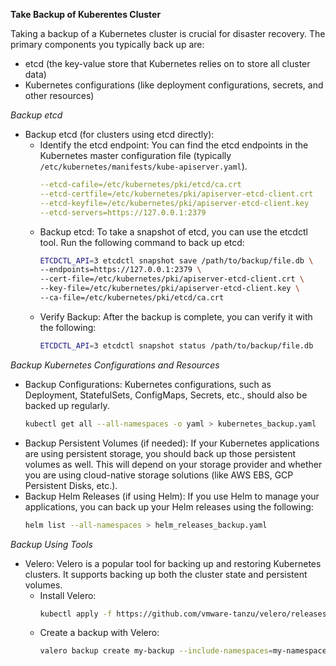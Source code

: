 **Take Backup of Kuberentes Cluster**

Taking a backup of a Kubernetes cluster is crucial for disaster recovery. The primary components you typically back up are:
- etcd (the key-value store that Kubernetes relies on to store all cluster data)
- Kubernetes configurations (like deployment configurations, secrets, and other resources)

*Backup etcd*
- Backup etcd (for clusters using etcd directly):
  - Identify the etcd endpoint: You can find the etcd endpoints in the Kubernetes master configuration file (typically `/etc/kubernetes/manifests/kube-apiserver.yaml`).
    ```yaml
    --etcd-cafile=/etc/kubernetes/pki/etcd/ca.crt
    --etcd-certfile=/etc/kubernetes/pki/apiserver-etcd-client.crt
    --etcd-keyfile=/etc/kubernetes/pki/apiserver-etcd-client.key
    --etcd-servers=https://127.0.0.1:2379
    ```
  - Backup etcd: To take a snapshot of etcd, you can use the etcdctl tool. Run the following command to back up etcd:
    ```bash
    ETCDCTL_API=3 etcdctl snapshot save /path/to/backup/file.db \
    --endpoints=https://127.0.0.1:2379 \
    --cert-file=/etc/kubernetes/pki/apiserver-etcd-client.crt \
    --key-file=/etc/kubernetes/pki/apiserver-etcd-client.key \
    --ca-file=/etc/kubernetes/pki/etcd/ca.crt
    ```
  - Verify Backup: After the backup is complete, you can verify it with the following:
    ```bash
    ETCDCTL_API=3 etcdctl snapshot status /path/to/backup/file.db
    ```

*Backup Kubernetes Configurations and Resources*
- Backup Configurations: Kubernetes configurations, such as Deployment, StatefulSets, ConfigMaps, Secrets, etc., should also be backed up regularly.
  ```bash
  kubectl get all --all-namespaces -o yaml > kubernetes_backup.yaml
  ```
- Backup Persistent Volumes (if needed): If your Kubernetes applications are using persistent storage, you should back up those persistent volumes as well. 
This will depend on your storage provider and whether you are using cloud-native storage solutions (like AWS EBS, GCP Persistent Disks, etc.).
- Backup Helm Releases (if using Helm): If you use Helm to manage your applications, you can back up your Helm releases using the following:
  ```bash
  helm list --all-namespaces > helm_releases_backup.yaml
  ```

*Backup Using Tools*
- Velero: Velero is a popular tool for backing up and restoring Kubernetes clusters. It supports backing up both the cluster state and persistent volumes.
  - Install Velero:
    ```bash
    kubectl apply -f https://github.com/vmware-tanzu/velero/releases/download/v1.7.0/velero-v1.7.0-linux-amd64.tar.gz
    ```
  - Create a backup with Velero:
    ```bash
    valero backup create my-backup --include-namespaces=my-namespace
    ```
